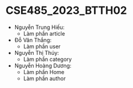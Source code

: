 # CSE485_2023_BTTH02
- Nguyễn Trung Hiếu:
  + Làm phần article
- Đỗ Văn Thắng:
  + Làm phần user
- Nguyễn Thị Thúy:
  + Làm phần category 
- Nguyễn Hoàng Dương:
  + Làm phần Home
  + Làm phần author
